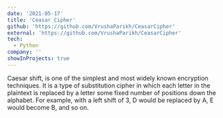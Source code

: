 ```yaml
---
date: '2021-05-17'
title: 'Ceasar Cipher'
github: 'https://github.com/VrushaParikh/CeasarCipher'
external: 'https://github.com/VrushaParikh/CeasarCipher'
tech:
  - Python
company: ''
showInProjects: true
---
```


Caesar shift, is one of the simplest and most widely known encryption techniques. It is a type of substitution cipher in which each letter in the plaintext is replaced by a letter some fixed number of positions down the alphabet. For example, with a left shift of 3, D would be replaced by A, E would become B, and so on.

